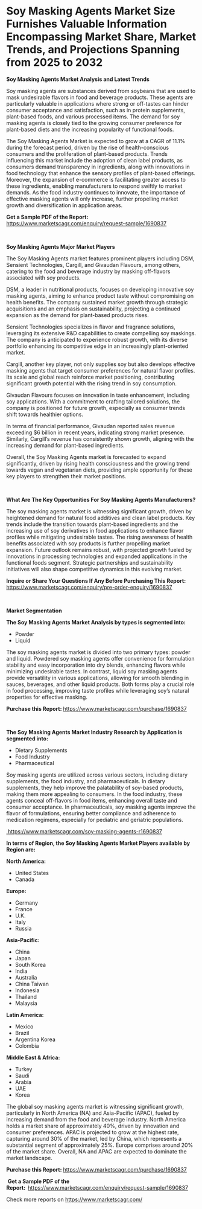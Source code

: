 <p><h1>Soy Masking Agents Market Size Furnishes Valuable Information Encompassing Market Share, Market Trends, and Projections Spanning from 2025 to 2032</h1></p><p><strong>Soy Masking Agents Market Analysis and Latest Trends</strong></p>
<p><p>Soy masking agents are substances derived from soybeans that are used to mask undesirable flavors in food and beverage products. These agents are particularly valuable in applications where strong or off-tastes can hinder consumer acceptance and satisfaction, such as in protein supplements, plant-based foods, and various processed items. The demand for soy masking agents is closely tied to the growing consumer preference for plant-based diets and the increasing popularity of functional foods.</p><p>The Soy Masking Agents Market is expected to grow at a CAGR of 11.1% during the forecast period, driven by the rise of health-conscious consumers and the proliferation of plant-based products. Trends influencing this market include the adoption of clean label products, as consumers demand transparency in ingredients, along with innovations in food technology that enhance the sensory profiles of plant-based offerings. Moreover, the expansion of e-commerce is facilitating greater access to these ingredients, enabling manufacturers to respond swiftly to market demands. As the food industry continues to innovate, the importance of effective masking agents will only increase, further propelling market growth and diversification in application areas.</p></p>
<p><strong>Get a Sample PDF of the Report:&nbsp;</strong> <a href="https://www.marketscagr.com/enquiry/request-sample/1690837?utm_campaign=1999&utm_medium=2&utm_source=Github&utm_content=ia&utm_term=06012025&utm_id=soy-masking-agents">https://www.marketscagr.com/enquiry/request-sample/1690837</a></p>
<p>&nbsp;</p>
<p><strong>Soy Masking Agents Major Market Players</strong></p>
<p><p>The Soy Masking Agents market features prominent players including DSM, Sensient Technologies, Cargill, and Givaudan Flavours, among others, catering to the food and beverage industry by masking off-flavors associated with soy products. </p><p>DSM, a leader in nutritional products, focuses on developing innovative soy masking agents, aiming to enhance product taste without compromising on health benefits. The company sustained market growth through strategic acquisitions and an emphasis on sustainability, projecting a continued expansion as the demand for plant-based products rises.</p><p>Sensient Technologies specializes in flavor and fragrance solutions, leveraging its extensive R&D capabilities to create compelling soy maskings. The company is anticipated to experience robust growth, with its diverse portfolio enhancing its competitive edge in an increasingly plant-oriented market. </p><p>Cargill, another key player, not only supplies soy but also develops effective masking agents that target consumer preferences for natural flavor profiles. Its scale and global reach reinforce market positioning, contributing significant growth potential with the rising trend in soy consumption.</p><p>Givaudan Flavours focuses on innovation in taste enhancement, including soy applications. With a commitment to crafting tailored solutions, the company is positioned for future growth, especially as consumer trends shift towards healthier options.</p><p>In terms of financial performance, Givaudan reported sales revenue exceeding $6 billion in recent years, indicating strong market presence. Similarly, Cargill’s revenue has consistently shown growth, aligning with the increasing demand for plant-based ingredients.</p><p>Overall, the Soy Masking Agents market is forecasted to expand significantly, driven by rising health consciousness and the growing trend towards vegan and vegetarian diets, providing ample opportunity for these key players to strengthen their market positions.</p></p>
<p>&nbsp;</p>
<p><strong>What Are The Key Opportunities For Soy Masking Agents Manufacturers?</strong></p>
<p><p>The soy masking agents market is witnessing significant growth, driven by heightened demand for natural food additives and clean label products. Key trends include the transition towards plant-based ingredients and the increasing use of soy derivatives in food applications to enhance flavor profiles while mitigating undesirable tastes. The rising awareness of health benefits associated with soy products is further propelling market expansion. Future outlook remains robust, with projected growth fueled by innovations in processing technologies and expanded applications in the functional foods segment. Strategic partnerships and sustainability initiatives will also shape competitive dynamics in this evolving market.</p></p>
<p><strong>Inquire or Share Your Questions If Any Before Purchasing This Report:</strong> <a href="https://www.marketscagr.com/enquiry/pre-order-enquiry/1690837?utm_campaign=1999&utm_medium=2&utm_source=Github&utm_content=ia&utm_term=06012025&utm_id=soy-masking-agents">https://www.marketscagr.com/enquiry/pre-order-enquiry/1690837</a></p>
<p>&nbsp;</p>
<p><strong>Market Segmentation</strong></p>
<p><strong>The Soy Masking Agents Market Analysis by types is segmented into:</strong></p>
<p><ul><li>Powder</li><li>Liquid</li></ul></p>
<p><p>The soy masking agents market is divided into two primary types: powder and liquid. Powdered soy masking agents offer convenience for formulation stability and easy incorporation into dry blends, enhancing flavors while minimizing undesirable tastes. In contrast, liquid soy masking agents provide versatility in various applications, allowing for smooth blending in sauces, beverages, and other liquid products. Both forms play a crucial role in food processing, improving taste profiles while leveraging soy’s natural properties for effective masking.</p></p>
<p><strong>Purchase this Report:&nbsp;</strong><a href="https://www.marketscagr.com/purchase/1690837?utm_campaign=1999&utm_medium=2&utm_source=Github&utm_content=ia&utm_term=06012025&utm_id=soy-masking-agents">https://www.marketscagr.com/purchase/1690837</a></p>
<p>&nbsp;</p>
<p><strong>The Soy Masking Agents Market Industry Research by Application is segmented into:</strong></p>
<p><ul><li>Dietary Supplements</li><li>Food Industry</li><li>Pharmaceutical</li></ul></p>
<p><p>Soy masking agents are utilized across various sectors, including dietary supplements, the food industry, and pharmaceuticals. In dietary supplements, they help improve the palatability of soy-based products, making them more appealing to consumers. In the food industry, these agents conceal off-flavors in food items, enhancing overall taste and consumer acceptance. In pharmaceuticals, soy masking agents improve the flavor of formulations, ensuring better compliance and adherence to medication regimens, especially for pediatric and geriatric populations.</p></p>
<p><a href="https://www.marketscagr.com/soy-masking-agents-r1690837?utm_campaign=1999&utm_medium=2&utm_source=Github&utm_content=ia&utm_term=06012025&utm_id=soy-masking-agents">&nbsp;https://www.marketscagr.com/soy-masking-agents-r1690837</a></p>
<p><strong>In terms of Region, the Soy Masking Agents Market Players available by Region are:</strong></p>
<p>
    <p> <strong> North America: </strong>
        <ul>
            <li>United States</li>
            <li>Canada</li>
        </ul>
        </p> 
    <p> <strong> Europe: </strong>
        <ul>
            <li>Germany</li>
            <li>France</li>
            <li>U.K.</li>
            <li>Italy</li>
            <li>Russia</li>
        </ul>
        </p> 
    <p> <strong> Asia-Pacific: </strong>
        <ul>
            <li>China</li>
            <li>Japan</li>
            <li>South Korea</li>
            <li>India</li>
            <li>Australia</li>
            <li>China Taiwan</li>
            <li>Indonesia</li>
            <li>Thailand</li>
            <li>Malaysia</li>
        </ul>
        </p> 
    <p> <strong> Latin America: </strong>
        <ul>
            <li>Mexico</li>
            <li>Brazil</li>
            <li>Argentina Korea</li>
            <li>Colombia</li>
        </ul>
        </p> 
    <p> <strong> Middle East & Africa: </strong>
        <ul>
            <li>Turkey</li>
            <li>Saudi</li>
            <li>Arabia</li>
            <li>UAE</li>
            <li>Korea</li>
        </ul>
    </p>
    </p>
<p><p>The global soy masking agents market is witnessing significant growth, particularly in North America (NA) and Asia-Pacific (APAC), fueled by increasing demand from the food and beverage industry. North America holds a market share of approximately 40%, driven by innovation and consumer preferences. APAC is projected to grow at the highest rate, capturing around 30% of the market, led by China, which represents a substantial segment of approximately 25%. Europe comprises around 20% of the market share. Overall, NA and APAC are expected to dominate the market landscape.</p></p>
<p><strong>Purchase this Report: </strong><a href="https://www.marketscagr.com/purchase/1690837?utm_campaign=1999&utm_medium=2&utm_source=Github&utm_content=ia&utm_term=06012025&utm_id=soy-masking-agents">https://www.marketscagr.com/purchase/1690837</a></p>
<p>&nbsp;<strong>Get a Sample PDF of the Report:&nbsp;&nbsp;</strong><a href="https://www.marketscagr.com/enquiry/request-sample/1690837?utm_campaign=1999&utm_medium=2&utm_source=Github&utm_content=ia&utm_term=06012025&utm_id=soy-masking-agents">https://www.marketscagr.com/enquiry/request-sample/1690837</a></p>
<p><strong></strong></p>
<p>Check more reports on <a href="https://www.marketscagr.com/?utm_campaign=1999&utm_medium=2&utm_source=Github&utm_content=ia&utm_term=06012025&utm_id=soy-masking-agents">https://www.marketscagr.com/</a></p>